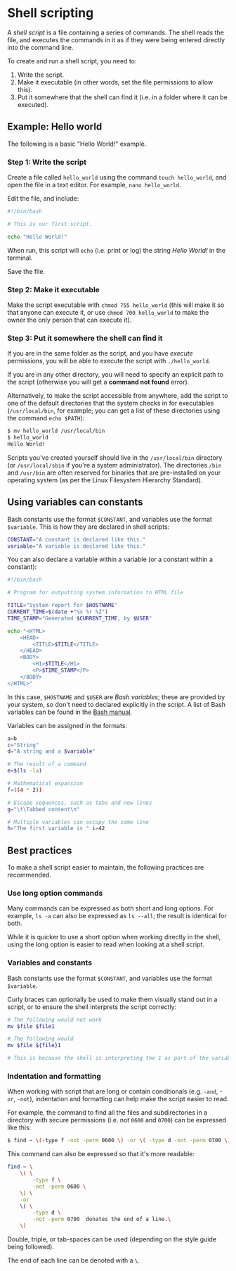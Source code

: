 # Shell scripting

A _shell script_ is a file containing a series of commands. The shell reads the file, and executes the commands in it as if they were being entered directly into the command line.

To create and run a shell script, you need to:

1. Write the script.
2. Make it executable (in other words, set the file permissions to allow this).
3. Put it somewhere that the shell can find it (i.e. in a folder where it can be executed).

## Example: Hello world

The following is a basic "Hello World!" example.

### Step 1: Write the script

Create a file called `hello_world` using the command `touch hello_world`, and open the file in a text editor. For example, `nano hello_world`.

Edit the file, and include:

```bash
#!/bin/bash

# This is our first script.

echo "Hello World!"
```

When run, this script will `echo` (i.e. print or log) the string _Hello World!_ in the terminal.

Save the file.

### Step 2: Make it executable

Make the script executable with `chmod 755 hello_world` (this will make it so that anyone can execute it, or use `chmod 700 hello_world` to make the owner the only person that can execute it).

### Step 3: Put it somewhere the shell can find it

If you are in the same folder as the script, and you have _execute_ permissions, you will be able to execute the script with `./hello_world`.

If you are in any other directory, you will need to specify an explicit path to the script (otherwise you will get a **command not found** error).

Alternatively, to make the script accessible from anywhere, add the script to one of the default directories that the system checks in for executables (`/usr/local/bin`, for example; you can get a list of these directories using the command `echo $PATH`):

```bash
$ mv hello_world /usr/local/bin
$ hello_world
Hello World!
```

Scripts you've created yourself should live in the `/usr/local/bin` directory (or `/usr/local/sbin` if you're a system administrator). The directories `/bin` and `/usr/bin` are often reserved for binaries that are pre-installed on your operating system (as per the Linux Filesystem Hierarchy Standard).

## Using variables can constants

Bash constants use the format `$CONSTANT`, and variables use the format `$variable`. This is how they are declared in shell scripts:

```bash
CONSTANT="A constant is declared like this."
variable="A variable is declared like this."
```

You can also declare a variable within a variable (or a constant within a constant):

```bash
#!/bin/bash

# Program for outputting system information to HTML file

TITLE="System report for $HOSTNAME"
CURRENT_TIME=$(date +"%x %r %Z")
TIME_STAMP="Generated $CURRENT_TIME, by $USER"

echo "<HTML>
    <HEAD>
        <TITLE>$TITLE</TITLE>
    </HEAD>
    <BODY>
        <H1>$TITLE</H1>
        <P>$TIME_STAMP</P>
    </BODY>
</HTML>"
```

In this case, `$HOSTNAME` and `$USER` are _Bash variables_; these are provided by your system, so don't need to declared explicitly in the script. A list of Bash variables can be found in the [Bash manual](https://www.gnu.org/software/bash/manual/html_node/Bash-Variables.html).

Variables can be assigned in the formats:

```bash
a=b
c="String"
d="A string and a $variable"

# The result of a command
e=$(ls -la)

# Mathematical expansion
f=((4 * 2))

# Escape sequences, such as tabs and new lines
g="\t\Tabbed content\n"

# Multiple variables can occupy the same line
h="The first variable is " i=42
```

## Best practices

To make a shell script easier to maintain, the following practices are recommended.

### Use long option commands

Many commands can be expressed as both short and long options. For example, `ls -a` can also be expressed as `ls --all`; the result is identical for both.

While it is quicker to use a short option when working directly in the shell, using the long option is easier to read when looking at a shell script.

### Variables and constants

Bash constants use the format `$CONSTANT`, and variables use the format `$variable`.

Curly braces can optionally be used to make them visually stand out in a script, or to ensure the shell interprets the script correctly:

```bash
# The following would not work
mv $file $file1

# The following would
mv $file ${file}1

# This is because the shell is interpreting the 1 as part of the variable name
```

### Indentation and formatting

When working with script that are long or contain conditionals (e.g. `-and`, -`or`, `-not`), indentation and formatting can help make the script easier to read.

For example, the command to find all the files and subdirectories in a directory with secure permissions (i.e. not `0600` and `0700`) can be expressed like this:

```bash
$ find ~ \(-type f -not -perm 0600 \) -or \( -type d -not -perm 0700 \)
```

This command can also be expressed so that it's more readable:

```bash
find ~ \
    \( \
        -type f \
        -not -perm 0600 \
    \) \
    -or
    \( \
        -type d \
        -not -perm 0700  donates the end of a line.\
    \)
```

Double, triple, or tab-spaces can be used (depending on the style guide being followed).

The end of each line can be denoted with a `\`.
